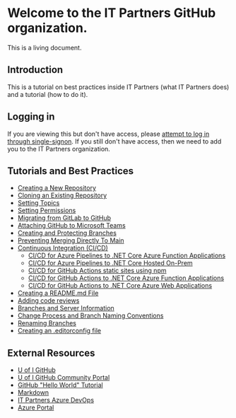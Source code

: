# Welcome to the IT Partners GitHub organization. 

This is a living document. 

## Introduction

This is a tutorial on best practices inside IT Partners (what IT Partners does) and a tutorial (how to do it). 

## Logging in

If you are viewing this but don't have access, please [attempt to log in through single-signon](https://github.com/orgs/itpartnersillinois/sso). If you still don't have access, then we need to add you to the IT Partners organization. 

## Tutorials and Best Practices
* [Creating a New Repository](https://github.com/itpartnersillinois/tutorial/blob/main/pages/Creating_Repository.md)
* [Cloning an Existing Repository](https://github.com/itpartnersillinois/tutorial/blob/main/pages/Cloning_an_Existing_Repository.md)
* [Setting Topics](https://github.com/itpartnersillinois/tutorial/blob/main/pages/Setting_Topics.md)
* [Setting Permissions](https://github.com/itpartnersillinois/tutorial/blob/main/pages/Setting_Permissions.md)
* [Migrating from GitLab to GitHub](https://github.com/itpartnersillinois/tutorial/blob/main/pages/Migrating_from_GitLab_to_GitHub.md)
* [Attaching GitHub to Microsoft Teams](https://github.com/itpartnersillinois/tutorial/blob/main/pages/Attaching_GitHub_to_Microsoft_Teams.md)
* [Creating and Protecting Branches](https://github.com/itpartnersillinois/tutorial/blob/main/pages/protecting_branches.md)
* [Preventing Merging Directly To Main](https://github.com/itpartnersillinois/tutorial/blob/main/pages/preventing_merging_to_main.md)
* [Continuous Integration (CI/CD)](https://github.com/itpartnersillinois/tutorial/blob/main/pages/CICD.md)
     * [CI/CD for Azure Pipelines to .NET Core Azure Function Applications](https://github.com/itpartnersillinois/tutorial/blob/main/pages/CICD_Function_Apps.md)
     * [CI/CD for Azure Pipelines to .NET Core Hosted On-Prem](https://github.com/itpartnersillinois/tutorial/blob/main/pages/CICD_AspNetCore.md)
     * [CI/CD for GitHub Actions static sites using npm](https://github.com/itpartnersillinois/tutorial/blob/main/pages/CICD_Static_Sites.md)
     * [CI/CD for GitHub Actions to .NET Core Azure Function Applications](https://github.com/itpartnersillinois/tutorial/blob/main/pages/CICD_Function_GitHubActions.md)
     * [CI/CD for GitHub Actions to .NET Core Azure Web Applications](https://github.com/itpartnersillinois/tutorial/blob/main/pages/CICD_CoreWebApp_GitHubActions.md)
* [Creating a README.md File](https://github.com/itpartnersillinois/tutorial/blob/main/pages/Creating_a_README_File.md)
* [Adding code reviews](https://github.com/itpartnersillinois/tutorial/blob/main/pages/Adding_Code_Review.md)
* [Branches and Server Information](https://github.com/itpartnersillinois/tutorial/blob/main/pages/Branches_and_Server_Information.md)
* [Change Process and Branch Naming Conventions](https://github.com/itpartnersillinois/tutorial/blob/main/pages/Change_Process_and_Branch_Naming_Conventions.md)
* [Renaming Branches](https://github.com/itpartnersillinois/tutorial/blob/main/pages/Renaming_Branches.md)
* [Creating an .editorconfig file](https://github.com/itpartnersillinois/tutorial/blob/main/pages/Creating_EditorConfig.md)

## External Resources
* [U of I GitHub](https://web.uillinois.edu/github)
* [U of I GitHub Community Portal](https://uillinois-community.github.io/)
* [GitHub "Hello World" Tutorial](https://guides.github.com/activities/hello-world/)
* [Markdown](https://www.markdowntutorial.com/)
* [IT Partners Azure DevOps](https://dev.azure.com/itpartnersillinois/)
* [Azure Portal](https://portal.azure.com)
